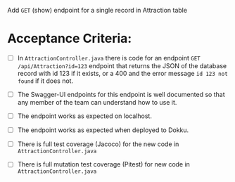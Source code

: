  Add `GET` (show) endpoint for a single record in Attraction table

# Acceptance Criteria:

- [ ] In `AttractionController.java` there is code for an 
      endpoint `GET /api/Attraction?id=123` endpoint 
      that returns the JSON of the database record with id 123 if it
      exists, or a 400 and the error message `id 123 not found` if it
      does not.
- [ ] The Swagger-UI endpoints for this endpoint is well documented
      so that any member of the team can understand how to use it.
- [ ] The endpoint works as expected on localhost.
- [ ] The endpoint works as expected when deployed to Dokku.
- [ ] There is full test coverage (Jacoco) for the new code in 
      `AttractionController.java`
- [ ] There is full mutation test coverage (Pitest) for new code in
      `AttractionController.java`


